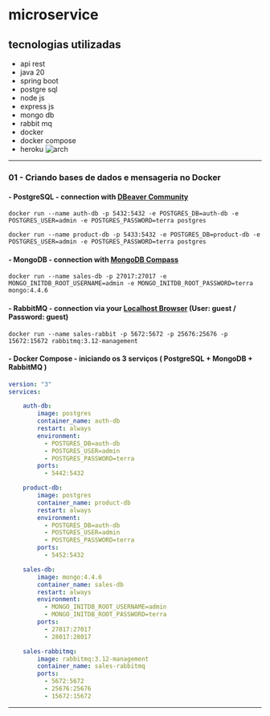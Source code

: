 # microservice
## tecnologias utilizadas
- api rest
- java 20 
- spring boot
- postgre sql
- node js
- express js
- mongo db
- rabbit mq
- docker
- docker compose
- heroku
![arch](https://i.postimg.cc/fTwRWWCf/Screenshot-2023-06-08-at-22-18-39.png)

---

### 01 - Criando bases de dados e mensageria no Docker
#### - PostgreSQL - connection with [DBeaver Community](https://dbeaver.io/download/)
```shell
docker run --name auth-db -p 5432:5432 -e POSTGRES_DB=auth-db -e POSTGRES_USER=admin -e POSTGRES_PASSWORD=terra postgres
```
```shell
docker run --name product-db -p 5433:5432 -e POSTGRES_DB=product-db -e POSTGRES_USER=admin -e POSTGRES_PASSWORD=terra postgres
```

#### - MongoDB - connection with [MongoDB Compass](https://www.mongodb.com/try/download/shell)
```shell
docker run --name sales-db -p 27017:27017 -e MONGO_INITDB_ROOT_USERNAME=admin -e MONGO_INITDB_ROOT_PASSWORD=terra mongo:4.4.6
```

#### - RabbitMQ - connection via your [Localhost Browser](http://localhost:15672/) (User: guest / Password: guest)
```shell
docker run --name sales-rabbit -p 5672:5672 -p 25676:25676 -p 15672:15672 rabbitmq:3.12-management
```

#### - Docker Compose - iniciando os 3 serviços ( PostgreSQL + MongoDB + RabbitMQ )
```yml
version: "3"
services:

    auth-db:
        image: postgres
        container_name: auth-db
        restart: always
        environment:
          - POSTGRES_DB=auth-db
          - POSTGRES_USER=admin
          - POSTGRES_PASSWORD=terra
        ports: 
          - 5442:5432

    product-db:
        image: postgres
        container_name: product-db
        restart: always
        environment:
          - POSTGRES_DB=auth-db
          - POSTGRES_USER=admin
          - POSTGRES_PASSWORD=terra
        ports: 
          - 5452:5432

    sales-db:
        image: mongo:4.4.6
        container_name: sales-db
        restart: always
        environment:
          - MONGO_INITDB_ROOT_USERNAME=admin
          - MONGO_INITDB_ROOT_PASSWORD=terra
        ports: 
          - 27017:27017
          - 28017:28017

    sales-rabbitmq:
        image: rabbitmq:3.12-management
        container_name: sales-rabbitmq
        ports:
          - 5672:5672
          - 25676:25676
          - 15672:15672
```
---
